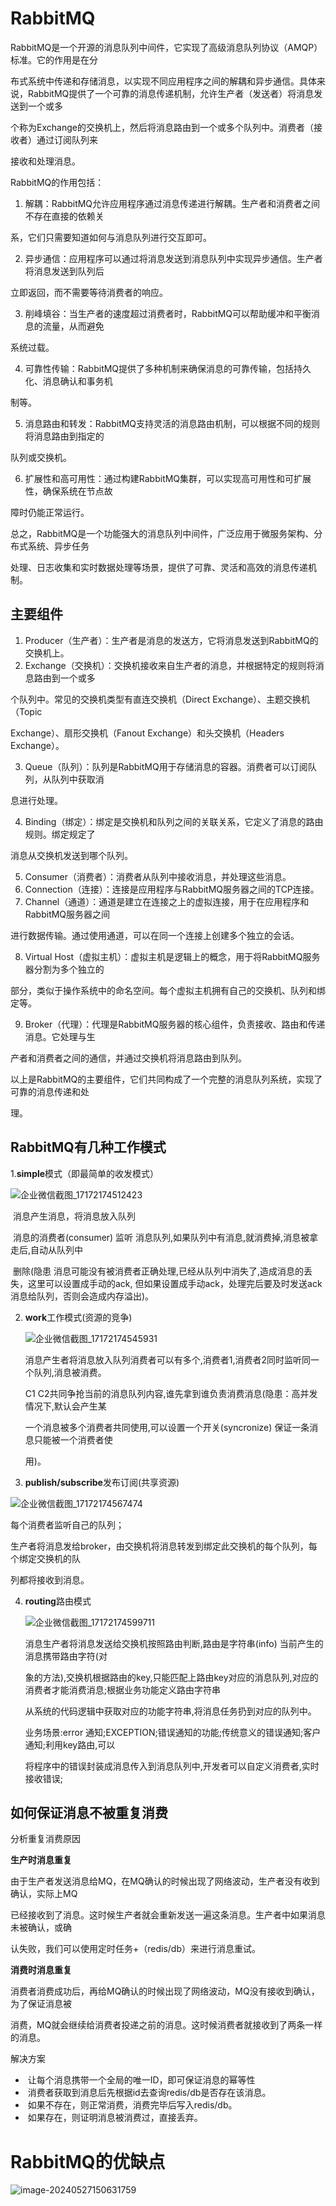 # RabbitMQ

RabbitMQ是一个开源的消息队列中间件，它实现了高级消息队列协议（AMQP）标准。它的作用是在分

布式系统中传递和存储消息，以实现不同应用程序之间的解耦和异步通信。具体来说，RabbitMQ提供了一个可靠的消息传递机制，允许生产者（发送者）将消息发送到一个或多

个称为Exchange的交换机上，然后将消息路由到一个或多个队列中。消费者（接收者）通过订阅队列来

接收和处理消息。

RabbitMQ的作用包括：

1. 解耦：RabbitMQ允许应用程序通过消息传递进行解耦。生产者和消费者之间不存在直接的依赖关

系，它们只需要知道如何与消息队列进行交互即可。

2. 异步通信：应用程序可以通过将消息发送到消息队列中实现异步通信。生产者将消息发送到队列后

立即返回，而不需要等待消费者的响应。

3. 削峰填谷：当生产者的速度超过消费者时，RabbitMQ可以帮助缓冲和平衡消息的流量，从而避免

系统过载。

4. 可靠性传输：RabbitMQ提供了多种机制来确保消息的可靠传输，包括持久化、消息确认和事务机

制等。

5. 消息路由和转发：RabbitMQ支持灵活的消息路由机制，可以根据不同的规则将消息路由到指定的

队列或交换机。

6. 扩展性和高可用性：通过构建RabbitMQ集群，可以实现高可用性和可扩展性，确保系统在节点故

障时仍能正常运行。

总之，RabbitMQ是一个功能强大的消息队列中间件，广泛应用于微服务架构、分布式系统、异步任务

处理、日志收集和实时数据处理等场景，提供了可靠、灵活和高效的消息传递机制。



## 主要组件

1. Producer（生产者）：生产者是消息的发送方，它将消息发送到RabbitMQ的交换机上。
2. Exchange（交换机）：交换机接收来自生产者的消息，并根据特定的规则将消息路由到一个或多

个队列中。常见的交换机类型有直连交换机（Direct Exchange）、主题交换机（Topic 

Exchange）、扇形交换机（Fanout Exchange）和头交换机（Headers Exchange）。

3. Queue（队列）：队列是RabbitMQ用于存储消息的容器。消费者可以订阅队列，从队列中获取消

息进行处理。

4. Binding（绑定）：绑定是交换机和队列之间的关联关系，它定义了消息的路由规则。绑定规定了

消息从交换机发送到哪个队列。

5. Consumer（消费者）：消费者从队列中接收消息，并处理这些消息。
6. Connection（连接）：连接是应用程序与RabbitMQ服务器之间的TCP连接。
7. Channel（通道）：通道是建立在连接之上的虚拟连接，用于在应用程序和RabbitMQ服务器之间

进行数据传输。通过使用通道，可以在同一个连接上创建多个独立的会话。

8. Virtual Host（虚拟主机）：虚拟主机是逻辑上的概念，用于将RabbitMQ服务器分割为多个独立的

部分，类似于操作系统中的命名空间。每个虚拟主机拥有自己的交换机、队列和绑定等。

9. Broker（代理）：代理是RabbitMQ服务器的核心组件，负责接收、路由和传递消息。它处理与生

产者和消费者之间的通信，并通过交换机将消息路由到队列。

以上是RabbitMQ的主要组件，它们共同构成了一个完整的消息队列系统，实现了可靠的消息传递和处

理。



## **RabbitMQ**有几种工作模式

1.**simple**模式（即最简单的收发模式）

![企业微信截图_17172174512423](assets/企业微信截图_17172174512423.png)

​	消息产生消息，将消息放入队列

​	消息的消费者(consumer) 监听 消息队列,如果队列中有消息,就消费掉,消息被拿走后,自动从队列中

​	删除(隐患 消息可能没有被消费者正确处理,已经从队列中消失了,造成消息的丢失，这里可以设置成手动的ack,	但如果设置成手动ack，处理完后要及时发送ack消息给队列，否则会造成内存溢出)。



2. **work**工作模式(资源的竞争)

   ![企业微信截图_17172174545931](assets/企业微信截图_17172174545931.png)

   消息产生者将消息放入队列消费者可以有多个,消费者1,消费者2同时监听同一个队列,消息被消费。

   C1 C2共同争抢当前的消息队列内容,谁先拿到谁负责消费消息(隐患：高并发情况下,默认会产生某

   一个消息被多个消费者共同使用,可以设置一个开关(syncronize) 保证一条消息只能被一个消费者使

   用)。

   

3.  **publish/subscribe**发布订阅(共享资源)

   ![企业微信截图_17172174567474](assets/企业微信截图_17172174567474.png)

   每个消费者监听自己的队列；

   生产者将消息发给broker，由交换机将消息转发到绑定此交换机的每个队列，每个绑定交换机的队

   列都将接收到消息。

   

4. **routing**路由模式

   ![企业微信截图_17172174599711](assets/企业微信截图_17172174599711.png)

   消息生产者将消息发送给交换机按照路由判断,路由是字符串(info) 当前产生的消息携带路由字符(对

   象的方法),交换机根据路由的key,只能匹配上路由key对应的消息队列,对应的消费者才能消费消息;根据业务功能定义路由字符串

   从系统的代码逻辑中获取对应的功能字符串,将消息任务扔到对应的队列中。

   业务场景:error 通知;EXCEPTION;错误通知的功能;传统意义的错误通知;客户通知;利用key路由,可以

   将程序中的错误封装成消息传入到消息队列中,开发者可以自定义消费者,实时接收错误;



## 如何保证消息不被重复消费

分析重复消费原因

**生产时消息重复**

​	由于生产者发送消息给MQ，在MQ确认的时候出现了网络波动，生产者没有收到确认，实际上MQ

已经接收到了消息。这时候生产者就会重新发送一遍这条消息。生产者中如果消息未被确认，或确

认失败，我们可以使用定时任务+（redis/db）来进行消息重试。

**消费时消息重复**

​	消费者消费成功后，再给MQ确认的时候出现了网络波动，MQ没有接收到确认，为了保证消息被

消费，MQ就会继续给消费者投递之前的消息。这时候消费者就接收到了两条一样的消息。

解决方案

- ​	让每个消息携带一个全局的唯一ID，即可保证消息的幂等性
- ​	消费者获取到消息后先根据id去查询redis/db是否存在该消息。
- ​	如果不存在，则正常消费，消费完毕后写入redis/db。
- ​	如果存在，则证明消息被消费过，直接丢弃。

# RabbitMQ的优缺点



![image-20240527150631759](assets/image-20240527150631759.png)

